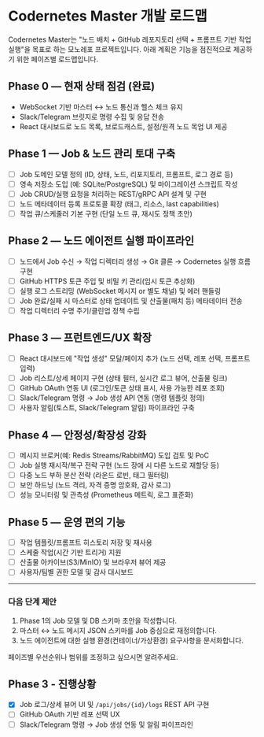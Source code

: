 # Codernetes Master 개발 로드맵

Codernetes Master는 "노드 배치 + GitHub 레포지토리 선택 + 프롬프트 기반 작업 실행"을 목표로 하는 모노레포 프로젝트입니다. 아래 계획은 기능을 점진적으로 제공하기 위한 페이즈별 로드맵입니다.

## Phase 0 — 현재 상태 점검 (완료)
- WebSocket 기반 마스터 ↔ 노드 통신과 헬스 체크 유지
- Slack/Telegram 브릿지로 명령 수집 및 응답 전송
- React 대시보드로 노드 목록, 브로드캐스트, 설정/원격 노드 목업 UI 제공

## Phase 1 — Job & 노드 관리 토대 구축
- [ ] Job 도메인 모델 정의 (ID, 상태, 노드, 리포지토리, 프롬프트, 로그 경로 등)
- [ ] 영속 저장소 도입 (예: SQLite/PostgreSQL) 및 마이그레이션 스크립트 작성
- [ ] Job CRUD/실행 요청을 처리하는 REST/gRPC API 설계 및 구현
- [ ] 노드 메타데이터 등록 프로토콜 확장 (태그, 리소스, last capabilities)
- [ ] 작업 큐/스케줄러 기본 구현 (단일 노드 큐, 재시도 정책 초안)

## Phase 2 — 노드 에이전트 실행 파이프라인
- [ ] 노드에서 Job 수신 → 작업 디렉터리 생성 → Git 클론 → Codernetes 실행 흐름 구현
- [ ] GitHub HTTPS 토큰 주입 및 비밀 키 관리(임시 토큰 추상화)
- [ ] 실행 로그 스트리밍 (WebSocket 메시지 or 별도 채널) 및 에러 핸들링
- [ ] Job 완료/실패 시 마스터로 상태 업데이트 및 산출물(패치 등) 메타데이터 전송
- [ ] 작업 디렉터리 수명 주기/클린업 정책 수립

## Phase 3 — 프런트엔드/UX 확장
- [ ] React 대시보드에 "작업 생성" 모달/페이지 추가 (노드 선택, 레포 선택, 프롬프트 입력)
- [ ] Job 리스트/상세 페이지 구현 (상태 필터, 실시간 로그 뷰어, 산출물 링크)
- [ ] GitHub OAuth 연동 UI (로그인/토큰 상태 표시, 사용 가능한 레포 조회)
- [ ] Slack/Telegram 명령 → Job 생성 API 연동 (명령 템플릿 정의)
- [ ] 사용자 알림(토스트, Slack/Telegram 알림) 파이프라인 구축

## Phase 4 — 안정성/확장성 강화
- [ ] 메시지 브로커(예: Redis Streams/RabbitMQ) 도입 검토 및 PoC
- [ ] Job 실행 재시작/복구 전략 구현 (노드 장애 시 다른 노드로 재할당 등)
- [ ] 다중 노드 부하 분산 전략 (라운드 로빈, 태그 필터링)
- [ ] 보안 하드닝 (노드 격리, 자격 증명 암호화, 감사 로그)
- [ ] 성능 모니터링 및 관측성 (Prometheus 메트릭, 로그 표준화)

## Phase 5 — 운영 편의 기능
- [ ] 작업 템플릿/프롬프트 히스토리 저장 및 재사용
- [ ] 스케줄 작업(시간 기반 트리거) 지원
- [ ] 산출물 아카이브(S3/MinIO) 및 브라우저 뷰어 제공
- [ ] 사용자/팀별 권한 모델 및 감사 대시보드

---

### 다음 단계 제안
1. Phase 1의 Job 모델 및 DB 스키마 초안을 작성합니다.
2. 마스터 ↔ 노드 메시지 JSON 스키마를 Job 중심으로 재정의합니다.
3. 노드 에이전트에 대한 실행 환경(컨테이너/가상환경) 요구사항을 문서화합니다.

페이즈별 우선순위나 범위를 조정하고 싶으시면 알려주세요.

## Phase 3 - 진행상황
- [x] Job 로그/상세 뷰어 UI 및 `/api/jobs/{id}/logs` REST API 구현
- [ ] GitHub OAuth 기반 레포 선택 UX
- [ ] Slack/Telegram 명령 → Job 생성 연동 및 알림 파이프라인
